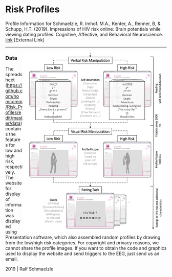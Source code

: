 Risk Profiles
=============

Profile Information for Schmaelzle, R. Imhof. M.A., Kenter, A., Renner, B, & Schupp, H.T. (2019). Impressions of HIV risk online: Brain potentials while viewing dating profiles. Cognitive, Affective, and Behavioral Neuroscience. [link](link) [External Link]

***

<img align="right" width=450px src=profile.png> 


### Data

The spreadsheet (https://github.com/nomcomm/Risk_Profiles/edit/master/data) contains the features for low and high risk, respectively. The website for display of information was displayed using Presentation software, which also assembled random profiles by drawing from the low/high risk categories. For copyright and privacy reasons, we cannot share the profile images. If you want to obtain the code and graphics used to display the website and send triggers to the EEG, just send us an email. 




2019 \| Ralf Schmaelzle
